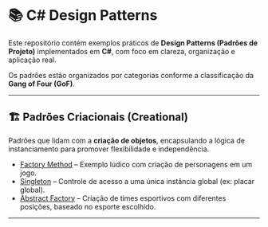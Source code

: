 # 📚 C# Design Patterns

Este repositório contém exemplos práticos de **Design Patterns (Padrões de Projeto)** implementados em **C#**, com foco em clareza, organização e aplicação real.

Os padrões estão organizados por categorias conforme a classificação da **Gang of Four (GoF)**.

---

## 🏗️ Padrões Criacionais (Creational)

Padrões que lidam com a **criação de objetos**, encapsulando a lógica de instanciamento para promover flexibilidade e independência.

- [Factory Method](./Creational/Factory/Readme.md) – Exemplo lúdico com criação de personagens em um jogo.
- [Singleton](./Creational/Singleton/Readme.md) – Controle de acesso a uma única instância global (ex: placar global).
- [Abstract Factory](./Creational/AbstractFactory/Readme.md) – Criação de times esportivos com diferentes posições, baseado no esporte escolhido.









---

##
